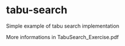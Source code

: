 # tabu-search
Simple example of tabu search implementation

More informations in TabuSearch_Exercise.pdf